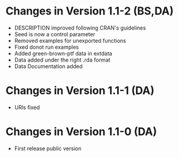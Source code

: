 # Changes in Version 1.1-2 (BS,DA)
- DESCRIPTION improved following CRAN's guidelines
- Seed is now a control parameter
- Removed examples for unexported functions
- Fixed donot run examples
- Added green-brown-ptf data in extdata
- Data added under the right .rda format
- Data Documentation added

# Changes in Version 1.1-1 (DA)
- URls fixed

# Changes in Version 1.1-0 (DA)
- First release public version
